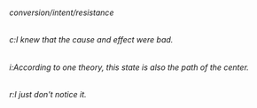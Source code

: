 ###### _conversion/intent/resistance_ ######
###### _c:I knew that the cause and effect were bad._ ######
###### _i:According to one theory, this state is also the path of the center._ ######
###### _r:I just don't notice it._ ######

